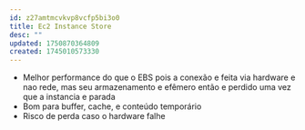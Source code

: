 ```yaml
---
id: z27amtmcvkvp8vcfp5bi3o0
title: Ec2 Instance Store
desc: ""
updated: 1750870364809
created: 1745010573330
---
```


- Melhor performance do que o EBS pois a conexão e feita via hardware e nao rede, mas seu armazenamento e efêmero então e perdido uma vez que a instancia e parada
- Bom para buffer, cache, e conteúdo temporário
- Risco de perda caso o hardware falhe

